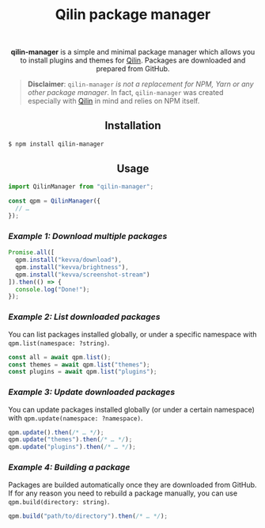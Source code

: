 <div align="center">
  <h1>Qilin package manager</h1>
  <br>

**qilin-manager** is a simple and minimal package manager which allows you to install plugins and themes for [Qilin](https://github.com/qilin-editor/qilin-app). Packages are downloaded and prepared from GitHub.
</div>

>**Disclaimer**: `qilin-manager` *is not a replacement for NPM, Yarn or any other package manager*. In fact, `qilin-manager` was created especially with [Qilin](https://github.com/qilin-editor/qilin-app) in mind and relies on NPM itself.

<h2 align="center">Installation</h2>

```bash
$ npm install qilin-manager
```

<h2 align="center">Usage</h2>

```javascript
import QilinManager from "qilin-manager";

const qpm = QilinManager({
  // …
});
```

### *Example 1: Download multiple packages*

```javascript
Promise.all([
  qpm.install("kevva/download"),
  qpm.install("kevva/brightness"),
  qpm.install("kevva/screenshot-stream")
]).then(() => {
  console.log("Done!");
});
```

### *Example 2: List downloaded packages*

You can list packages installed globally, or under a specific namespace with `qpm.list(namespace: ?string)`.

```javascript
const all = await qpm.list();
const themes = await qpm.list("themes");
const plugins = await qpm.list("plugins");
```

### *Example 3: Update downloaded packages*

You can update packages installed globally (or under a certain namespace) with `qpm.update(namespace: ?namespace)`.

```javascript
qpm.update().then(/* … */);
qpm.update("themes").then(/* … */);
qpm.update("plugins").then(/* … */);
```

### *Example 4: Building a package*

Packages are builded automatically once they are downloaded from GitHub. If for any reason you need to rebuild a package manually, you can use `qpm.build(directory: string)`.

```javascript
qpm.build("path/to/directory").then(/* … */);
```
